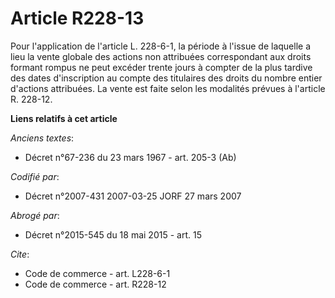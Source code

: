 # Article R228-13

Pour l'application de l'article L. 228-6-1, la période à l'issue de laquelle a lieu la vente globale des actions non
attribuées correspondant aux droits formant rompus ne peut excéder trente jours à compter de la plus tardive des dates
d'inscription au compte des titulaires des droits du nombre entier d'actions attribuées. La vente est faite selon les
modalités prévues à l'article R. 228-12.

**Liens relatifs à cet article**

_Anciens textes_:

  - Décret n°67-236 du 23 mars 1967 - art. 205-3 (Ab)

_Codifié par_:

  - Décret n°2007-431 2007-03-25 JORF 27 mars 2007

_Abrogé par_:

  - Décret n°2015-545 du 18 mai 2015 - art. 15

_Cite_:

  - Code de commerce - art. L228-6-1
  - Code de commerce - art. R228-12
